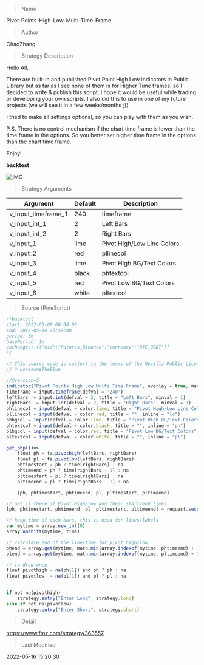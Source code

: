 
> Name

Pivot-Points-High-Low-Multi-Time-Frame

> Author

ChaoZhang

> Strategy Description

Hello All,

There are built-in and published Pivot Point High Low indicators in Public Library but as far as I see none of them is for Higher Time frames. so I decided to write & publish this script. I hope it would be useful while trading or developing your own scripts. I also did this to use in one of my future projects (we will see it in a few weeks/months ;)).

I tried to make all settings optional, so you can play with them as you wish.


P.S. There is no control mechanism if the chart time frame is lower than the time frame in the options. So you better set higher time frame in the options than the chart time frame.


Enjoy!

**backtest**

 ![IMG](https://www.fmz.com/upload/asset/1318370f9c6d12e0e86.jpg) 

> Strategy Arguments



|Argument|Default|Description|
|----|----|----|
|v_input_timeframe_1|240|timeframe|
|v_input_int_1|2|Left Bars|
|v_input_int_2|2|Right Bars|
|v_input_1|lime|Pivot High/Low Line Colors|
|v_input_2|red|pllinecol|
|v_input_3|lime|Pivot High BG/Text Colors|
|v_input_4|black|phtextcol|
|v_input_5|red|Pivot Low BG/Text Colors|
|v_input_6|white|pltextcol|


> Source (PineScript)

``` javascript
/*backtest
start: 2022-05-08 00:00:00
end: 2022-05-14 23:59:00
period: 5m
basePeriod: 1m
exchanges: [{"eid":"Futures_Binance","currency":"BTC_USDT"}]
*/

// This source code is subject to the terms of the Mozilla Public License 2.0 at https://mozilla.org/MPL/2.0/
// © LonesomeTheBlue

//@version=5
indicator("Pivot Points High Low Multi Time Frame", overlay = true, max_lines_count = 500, max_labels_count = 500)
timeframe = input.timeframe(defval = '240')
leftBars  = input.int(defval = 2, title = "Left Bars", minval = 1)
rightBars  = input.int(defval = 2, title = "Right Bars", minval = 1)
phlinecol = input(defval = color.lime, title = "Pivot High/Low Line Colors", inline = "lc")
pllinecol = input(defval = color.red, title = "", inline = "lc")
phbgcol = input(defval = color.lime, title = "Pivot High BG/Text Colors", inline = "ph")
phtextcol = input(defval = color.black, title = "", inline = "ph")
plbgcol = input(defval = color.red, title = "Pivot Low BG/Text Colors", inline = "pl")
pltextcol = input(defval = color.white, title = "", inline = "pl")

get_phpl()=>
    float ph = ta.pivothigh(leftBars, rightBars)
    float pl = ta.pivotlow(leftBars, rightBars)
    phtimestart = ph ? time[rightBars] : na
    phtimeend = ph ? time[rightBars - 1] : na
    pltimestart = pl ? time[rightBars] : na
    pltimeend = pl ? time[rightBars - 1] : na

    [ph, phtimestart, phtimeend, pl, pltimestart, pltimeend]

// get if there if Pivot High/low and their start/end times
[ph, phtimestart, phtimeend, pl, pltimestart, pltimeend] = request.security(syminfo.tickerid, timeframe, get_phpl(), lookahead = barmerge.lookahead_on)

// keep time of each bars, this is used for lines/labels
var mytime = array.new_int(0)
array.unshift(mytime, time)

// calculate end of the line/time for pivot high/low
bhend = array.get(mytime, math.min(array.indexof(mytime, phtimeend) + 1, array.size(mytime) - 1))
blend = array.get(mytime, math.min(array.indexof(mytime, pltimeend) + 1, array.size(mytime) - 1))

// to draw once
float pivothigh = na(ph[1]) and ph ? ph : na
float pivotlow  = na(pl[1]) and pl ? pl : na
    

if not na(pivothigh)
    strategy.entry("Enter Long", strategy.long)
else if not na(pivotlow)
    strategy.entry("Enter Short", strategy.short)
```

> Detail

https://www.fmz.com/strategy/363557

> Last Modified

2022-05-16 15:20:30
